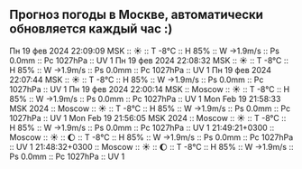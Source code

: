## Прогноз погоды в Москве, автоматически обновляется каждый час :)
Пн 19 фев 2024 22:09:09 MSK :: ☀️  :: T -8°C :: H 85% :: W →1.9m/s :: Ps 0.0mm :: Pc 1027hPa :: UV 1
Пн 19 фев 2024 22:08:32 MSK :: ☀️  :: T -8°C :: H 85% :: W →1.9m/s :: Ps 0.0mm :: Pc 1027hPa :: UV 1
Пн 19 фев 2024 22:07:44 MSK :: ☀️  :: T -8°C :: H 85% :: W →1.9m/s :: Ps 0.0mm :: Pc 1027hPa :: UV 1
Пн 19 фев 2024 22:00:14 MSK :: Moscow :: ☀️  :: T -8°C :: H 85% :: W →1.9m/s :: Ps 0.0mm :: Pc 1027hPa :: UV 1
Mon Feb 19 21:58:33 MSK 2024 :: Moscow :: ☀️  :: T -8°C :: H 85% :: W →1.9m/s :: Ps 0.0mm :: Pc 1027hPa :: UV 1
Mon Feb 19 21:56:05 MSK 2024 :: Moscow :: ☀️  :: T -8°C :: H 85% :: W →1.9m/s :: Ps 0.0mm :: Pc 1027hPa :: UV 1
21:49:21+0300 :: Moscow :: ☀️  :: 🌔 :: T -8°C :: H 85% :: W →1.9m/s :: Ps 0.0mm :: Pc 1027hPa :: UV 1
21:48:32+0300 :: Moscow :: ☀️  :: 🌔 :: T -8°C :: H 85% :: W →1.9m/s :: Ps 0.0mm :: Pc 1027hPa :: UV 1
